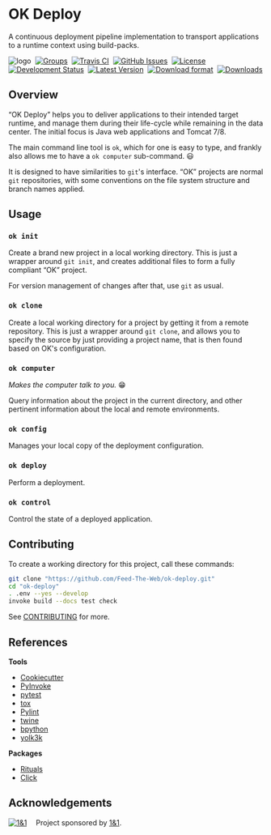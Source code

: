 # OK Deploy

A continuous deployment pipeline implementation to transport applications to a runtime context using build-packs.

![logo](https://raw.githubusercontent.com/Feed-The-Web/ok-deploy/master/docs/_static/img/ok-logo-64.png)
 [![Groups](https://img.shields.io/badge/Google_groups-ftw--users-orange.svg)](https://groups.google.com/forum/#!forum/ftw-users)
 [![Travis CI](https://api.travis-ci.org/Feed-The-Web/ok-deploy.svg)](https://travis-ci.org/Feed-The-Web/ok-deploy)
 [![GitHub Issues](https://img.shields.io/github/issues/Feed-The-Web/ok-deploy.svg)](https://github.com/Feed-The-Web/ok-deploy/issues)
 [![License](https://img.shields.io/pypi/l/ok-deploy.svg)](https://github.com/Feed-The-Web/ok-deploy/blob/master/LICENSE)
 [![Development Status](https://pypip.in/status/ok-deploy/badge.svg)](https://pypi.python.org/pypi/ok-deploy/)
 [![Latest Version](https://img.shields.io/pypi/v/ok-deploy.svg)](https://pypi.python.org/pypi/ok-deploy/)
 [![Download format](https://pypip.in/format/ok-deploy/badge.svg)](https://pypi.python.org/pypi/ok-deploy/)
 [![Downloads](https://img.shields.io/pypi/dw/ok-deploy.svg)](https://pypi.python.org/pypi/ok-deploy/)


## Overview

“OK Deploy” helps you to deliver applications to their
intended target runtime, and manage them during their life-cycle
while remaining in the data center.
The initial focus is Java web applications and Tomcat 7/8.

The main command line tool is `ok`, which for one is easy to type,
and frankly also allows me to have a `ok computer` sub-command. :smiley:

It is designed to have similarities to `git`'s interface.
“OK” projects are normal `git` repositories, with some conventions on
the file system structure and branch names applied.


## Usage

### `ok init`

Create a brand new project in a local working directory.
This is just a wrapper around `git init`, and creates
additional files to form a fully compliant “OK” project.

For version management of changes after that, use `git` as usual.


### `ok clone`

Create a local working directory for a project by getting it from a remote repository.
This is just a wrapper around `git clone`, and allows you
to specify the source by just providing a project name,
that is then found based on OK's configuration.


### `ok computer`

_Makes the computer talk to you._ :grin:

Query information about the project in the current directory,
and other pertinent information about the local and remote environments.


### `ok config`

Manages your local copy of the deployment configuration.


### `ok deploy`

Perform a deployment.


### `ok control`

Control the state of a deployed application.


## Contributing

To create a working directory for this project, call these commands:

```sh
git clone "https://github.com/Feed-The-Web/ok-deploy.git"
cd "ok-deploy"
. .env --yes --develop
invoke build --docs test check
```

See [CONTRIBUTING](https://github.com/Feed-The-Web/ok-deploy/blob/master/CONTRIBUTING.md) for more.


## References

**Tools**

* [Cookiecutter](http://cookiecutter.readthedocs.org/en/latest/)
* [PyInvoke](http://www.pyinvoke.org/)
* [pytest](http://pytest.org/latest/contents.html)
* [tox](https://tox.readthedocs.org/en/latest/)
* [Pylint](http://docs.pylint.org/)
* [twine](https://github.com/pypa/twine#twine)
* [bpython](http://docs.bpython-interpreter.org/)
* [yolk3k](https://github.com/myint/yolk#yolk)

**Packages**

* [Rituals](https://jhermann.github.io/rituals)
* [Click](http://click.pocoo.org/)


## Acknowledgements

[![1&1](https://raw.githubusercontent.com/1and1/1and1.github.io/master/images/1and1-logo-42.png)](https://github.com/1and1)  Project sponsored by [1&1](https://github.com/1and1).
